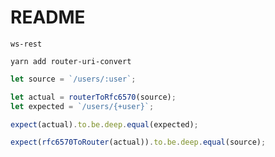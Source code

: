 # README

    ws-rest

```
yarn add router-uri-convert
```

```ts
let source = `/users/:user`;

let actual = routerToRfc6570(source);
let expected = `/users/{+user}`;

expect(actual).to.be.deep.equal(expected);

expect(rfc6570ToRouter(actual)).to.be.deep.equal(source);
```
